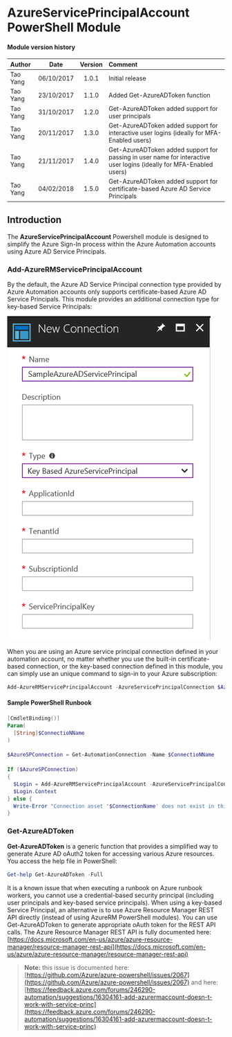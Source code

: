# AzureServicePrincipalAccount PowerShell Module

#### Module version history
| Author | Date | Version | Comment |
|:--- | :---: | :---: | :---
Tao Yang | 06/10/2017 | 1.0.1 | Initial release
Tao Yang | 23/10/2017 | 1.1.0 | Added Get-AzureADToken function
Tao Yang | 31/10/2017 | 1.2.0 | Get-AzureADToken added support for user principals
Tao Yang | 20/11/2017 | 1.3.0 | Get-AzureADToken added support for interactive user logins (ideally for MFA-Enabled users)
Tao Yang | 21/11/2017 | 1.4.0 | Get-AzureADToken added support for passing in user name for interactive user logins (ideally for MFA-Enabled users)
Tao Yang | 04/02/2018 | 1.5.0 | Get-AzureADToken added support for certificate-based Azure AD Service Principals

## Introduction
The **AzureServicePrincipalAccount** Powershell module is designed to simplify the Azure Sign-In process within the Azure Automation accounts using Azure AD Service Principals.

### Add-AzureRMServicePrincipalAccount

By the default, the Azure AD Service Principal connection type provided by Azure Automation accounts only supports certificate-based Azure AD Service Principals. This module provides an additional connection type for key-based Service Principals:

![](images/connectiontype.png)

When you are using an Azure service principal connection defined in your automation account, no matter whether you use the built-in certificate-based connection, or the key-based connection defined in this module, you can simply use an unique command to sign-in to your Azure subscription:
~~~PowerShell
Add-AzureRMServicePrincipalAccount -AzureServicePrincipalConnection $AzureSPConnection
~~~

#### Sample PowerShell Runbook
~~~PowerShell
[CmdletBinding()]
Param(
  [String]$ConnectioNName
)

$AzureSPConnection = Get-AutomationConnection -Name $ConnectioNName

If ($AzureSPConnection)
{
  $Login = Add-AzureRMServicePrincipalAccount -AzureServicePrincipalConnection $AzureSPConnection
  $Login.Context
} else {
  Write-Error "Connection asset '$ConnectionName' does not exist in this Automation account."
}
~~~

### Get-AzureADToken

**Get-AzureADToken** is a generic function that provides a simplified way to generate Azure AD oAuth2 token for accessing various Azure resources. You access the help file in PowerShell:
~~~PowerShell
Get-help Get-AzureADToken -Full
~~~

It is a known issue that when executing a runbook on Azure runbook workers, you cannot use a credential-based security principal (including user principals and key-based service principals). When using a key-based Service Principal, an alternative is to use Azure Resource Manager REST API directly (instead of using AzureRM PowerShell modules). You can use Get-AzureADToken to generate appropriate oAuth token for the REST API calls. The Azure Resource Manager REST API is fully documented here: [https://docs.microsoft.com/en-us/azure/azure-resource-manager/resource-manager-rest-api](https://docs.microsoft.com/en-us/azure/azure-resource-manager/resource-manager-rest-api)

>**Note:** this issue is documented here: [https://github.com/Azure/azure-powershell/issues/2067](https://github.com/Azure/azure-powershell/issues/2067) and here: [https://feedback.azure.com/forums/246290-automation/suggestions/16304161-add-azurermaccount-doesn-t-work-with-service-princ](https://feedback.azure.com/forums/246290-automation/suggestions/16304161-add-azurermaccount-doesn-t-work-with-service-princ)

